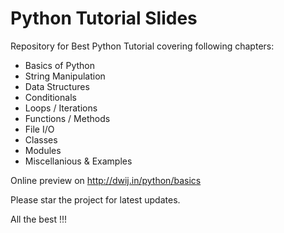 # Python Tutorial Slides
Repository for Best Python Tutorial covering following chapters:
- Basics of Python
- String Manipulation
- Data Structures
- Conditionals
- Loops / Iterations
- Functions / Methods
- File I/O
- Classes
- Modules
- Miscellanious & Examples

Online preview on http://dwij.in/python/basics


Please star the project for latest updates.

All the best !!!

